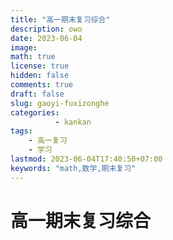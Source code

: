 ```yaml
---
title: "高一期末复习综合"
description: owo
date: 2023-06-04
image: 
math: true
license: true
hidden: false
comments: true
draft: false
slug: gaoyi-fuxizonghe
categories:
          - kankan
tags:
    - 高一复习
    - 学习
lastmod: 2023-06-04T17:40:50+07:00
keywords: "math,数学,期末复习"
---
```


# 高一期末复习综合